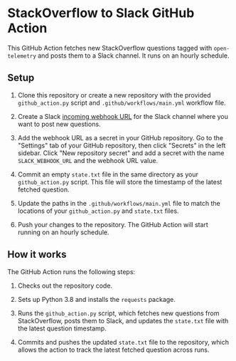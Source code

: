 # StackOverflow to Slack GitHub Action

This GitHub Action fetches new StackOverflow questions tagged with `open-telemetry` and posts them to a Slack channel. It runs on an hourly schedule.

## Setup

1. Clone this repository or create a new repository with the provided `github_action.py` script and `.github/workflows/main.yml` workflow file.

2. Create a Slack [incoming webhook URL](https://api.slack.com/messaging/webhooks) for the Slack channel where you want to post new questions.

3. Add the webhook URL as a secret in your GitHub repository. Go to the "Settings" tab of your GitHub repository, then click "Secrets" in the left sidebar. Click "New repository secret" and add a secret with the name `SLACK_WEBHOOK_URL` and the webhook URL value.

4. Commit an empty `state.txt` file in the same directory as your `github_action.py` script. This file will store the timestamp of the latest fetched question.

5. Update the paths in the `.github/workflows/main.yml` file to match the locations of your `github_action.py` and `state.txt` files.

6. Push your changes to the repository. The GitHub Action will start running on an hourly schedule.

## How it works

The GitHub Action runs the following steps:

1. Checks out the repository code.

2. Sets up Python 3.8 and installs the `requests` package.

3. Runs the `github_action.py` script, which fetches new questions from StackOverflow, posts them to Slack, and updates the `state.txt` file with the latest question timestamp.

4. Commits and pushes the updated `state.txt` file to the repository, which allows the action to track the latest fetched question across runs.